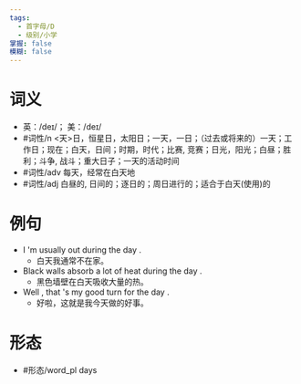 ```yaml
---
tags:
  - 首字母/D
  - 级别/小学
掌握: false
模糊: false
---
```

# 词义
- 英：/deɪ/； 美：/deɪ/
- #词性/n  <天>日，恒星日，太阳日；一天，一日；（过去或将来的）一天；工作日；现在；白天，日间；时期，时代；比赛, 竞赛；日光，阳光；白昼；胜利；斗争, 战斗；重大日子；一天的活动时间
- #词性/adv  每天，经常在白天地
- #词性/adj  白昼的, 日间的；逐日的；周日进行的；适合于白天(使用)的
# 例句
- I 'm usually out during the day .
	- 白天我通常不在家。
- Black walls absorb a lot of heat during the day .
	- 黑色墙壁在白天吸收大量的热。
- Well , that 's my good turn for the day .
	- 好啦，这就是我今天做的好事。
# 形态
- #形态/word_pl days
